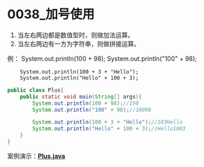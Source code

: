 # 0038_加号使用

1. 当左右两边都是数值型时，则做加法运算。
2. 当左右两边有一方为字符串，则做拼接运算。

例：	System.out.println(100 + 98);
		System.out.println("100" + 98);

		System.out.println(100 + 3 + "Hello");
		System.out.println("Hello" + 100 + 3);

```java
public class Plus{
	public static void main(String[] args){
		System.out.println(100 + 98);//198
		System.out.println("100" + 98);//10098

		System.out.println(100 + 3 + "Hello");//103Hello
		System.out.println("Hello" + 100 + 3);//Hello1003
	}
}
```

案例演示：**[Plus.java](https://github.com/dnx00/Notes_on_the_Course_of_Han_Shunping_Gradually_Learning_Java/blob/main/Chapter03_%E5%8F%98%E9%87%8F/0038_%E5%8A%A0%E5%8F%B7%E4%BD%BF%E7%94%A8/Plus.java)**
